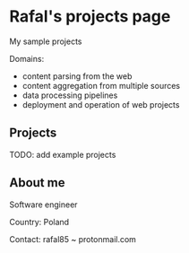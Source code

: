 # Rafal's projects page

My sample projects

Domains:
 * content parsing from the web
 * content aggregation from multiple sources
 * data processing pipelines
 * deployment and operation of web projects

## Projects

TODO: add example projects


## About me

Software engineer

Country: Poland

Contact: rafal85 ~ protonmail.com

